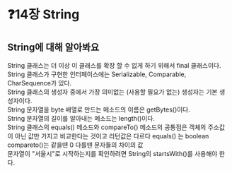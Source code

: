 # ❓14장 String
   
## String에 대해 알아봐요
String 클래스는  더 이상 이 클래스를 확장 할 수 없게 하기 위해서 final 클래스이다.<br>
String 클래스가 구현한 인터페이스에는 Serializable, Comparable, CharSequence가 있다.<br>
String 클래스의 생성자 중에서 가장 의미없는 (사용할 필요가 없는) 생성자는 기본 생성자이다.<br>
String 문자열을 byte 배열로 만드는 메소드의 이름은 getBytes()이다.<br>
String 문자열의 길이를 알아내는 메소드는 length()이다.<br>
String 클래스의 equals() 메소드와 compareTo() 메소드의 공통점은 객체의 주소값이 아닌 값만 가지고 비교한다는 것이고 리턴값은 다르다 equals() 는 boolean compareto()는 같을떈 0 다를땐 문자들의 차이의 값<br>
문자열이 "서울시"로 시작하는지를 확인하려면 String의 startsWith()를 사용해야 한다.<br>
